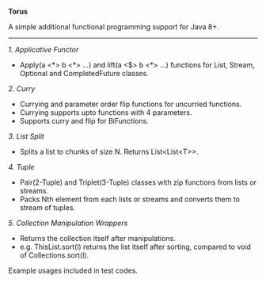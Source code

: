 **Torus**

A simple additional functional programming support for Java 8+.

----

_1. Applicative Functor_
  - Apply(a <\*> b <\*> ...) and lift(a <$> b <\*> ...) functions for List, Stream, Optional and CompletedFuture classes.
  
_2. Curry_
  - Currying and parameter order flip functions for uncurried functions.
  - Currying supports upto functions with 4 parameters.
  - Supports curry and flip for BiFunctions.
  
_3. List Split_
  - Splits a list to chunks of size N. Returns List<List<T\>>.
  
_4. Tuple_
  - Pair(2-Tuple) and Triplet(3-Tuple) classes with zip functions from lists or streams.
  - Packs Nth element from each lists or streams and converts them to stream of tuples.
  
_5. Collection Manipulation Wrappers_
  - Returns the collection itself after manipulations.
  - e.g. ThisList.sort(l) returns the list itself after sorting, compared to void of Collections.sort(l).

Example usages included in test codes.
